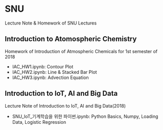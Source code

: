 # SNU
Lecture Note & Homework of SNU Lectures

## Introduction to Atomospheric Chemistry
Homework of Introduction of Atmospheric Chemicals for 1st semester of 2018

- IAC_HW1.ipynb: Contour Plot
- IAC_HW2.ipynb: Line & Stacked Bar Plot
- IAC_HW3.ipynb: Advection Equation 

## Introduction to IoT, AI and Big Data
Lecture Note of Introduction to IoT, AI and Big Data(2018)

- SNU_IoT_기계학습을 위한 파이썬.ipynb: Python Basics, Numpy, Loading Data, Logistic Regression
